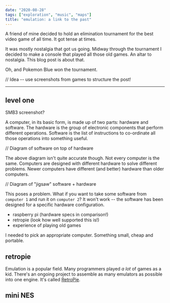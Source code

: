 ```yaml
---
date: "2020-08-28"
tags: ["exploration", "music", "maps"]
title: "emulation: a link to the past"
---
```


A friend of mine decided to hold an elimination tournament for the best video game of all time. It got tense at times. 

It was mostly nostalgia that got us going. Midway through the tournament I decided to make a console that played all those old games. An altar to nostalgia. This blog post is about that.

Oh, and Pokemon Blue won the tournament.



// Idea -- use screenshots from games to structure the post!

---

## level one

SMB3 screenshot?

A computer, in its basic form, is made up of two parts: hardware and software. The hardware is the group of electronic components that perform different operations. Software is the list of instructions to co-ordinate all those operations into something useful.

// Diagram of software on top of hardware 

The above diagram isn't quite accurate though. Not every computer is the same. Computers are designed with different hardware to solve different problems. Newer computers have different (and better) hardware than older computers. 

// Diagram of "jigsaw" software + hardware

This poses a problem. What if you want to take some software from `computer 1` and run it on `computer 2`? It won't work -- the software has been designed for a specific hardware configuration. 

- raspberry pi (hardware specs in comparison!)
- retropie (look how well supported this is!)
- experience of playing old games

I needed to pick an appropriate computer. Something small, cheap and portable.





## retropie

Emulation is a popular field. Many programmers played _a lot_ of games as a kid. There's an ongoing project to assemble as many emulators as possible into one engine. It's called [RetroPie](https://retropie.org.uk/). 



## mini NES

 